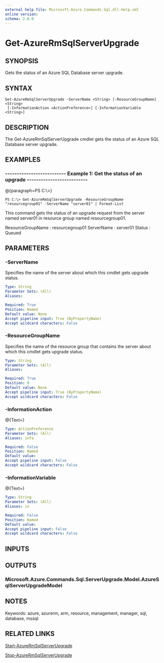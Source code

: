 ```yaml
---
external help file: Microsoft.Azure.Commands.Sql.dll-Help.xml
online version: 
schema: 2.0.0
---
```


# Get-AzureRmSqlServerUpgrade
## SYNOPSIS
Gets the status of an Azure SQL Database server upgrade.

## SYNTAX

```
Get-AzureRmSqlServerUpgrade -ServerName <String> [-ResourceGroupName] <String>
 [-InformationAction <ActionPreference>] [-InformationVariable <String>]
```

## DESCRIPTION
The Get-AzureRmSqlServerUpgrade cmdlet gets the status of an Azure SQL Database server upgrade.

## EXAMPLES

### --------------------------  Example 1: Get the status of an upgrade  --------------------------
@{paragraph=PS C:\\\>}

```
PS C:\> Get-AzureRmSqlServerUpgrade -ResourceGroupName "resourcegroup01" -ServerName "server01" | Format-List
```

This command gets the status of an upgrade request from the server named server01 in resource group named resourcegroup01.

ResourceGroupName               : resourcegroup01
ServerName                      : server01
Status                          : Queued

## PARAMETERS

### -ServerName
Specifies the name of the server about which this cmdlet gets upgrade status.

```yaml
Type: String
Parameter Sets: (All)
Aliases: 

Required: True
Position: Named
Default value: None
Accept pipeline input: True (ByPropertyName)
Accept wildcard characters: False
```

### -ResourceGroupName
Specifies the name of the resource group that contains the server about which this cmdlet gets upgrade status.

```yaml
Type: String
Parameter Sets: (All)
Aliases: 

Required: True
Position: 0
Default value: None
Accept pipeline input: True (ByPropertyName)
Accept wildcard characters: False
```

### -InformationAction
@{Text=}

```yaml
Type: ActionPreference
Parameter Sets: (All)
Aliases: infa

Required: False
Position: Named
Default value: 
Accept pipeline input: False
Accept wildcard characters: False
```

### -InformationVariable
@{Text=}

```yaml
Type: String
Parameter Sets: (All)
Aliases: iv

Required: False
Position: Named
Default value: 
Accept pipeline input: False
Accept wildcard characters: False
```

## INPUTS

## OUTPUTS

### Microsoft.Azure.Commands.Sql.ServerUpgrade.Model.AzureSqlServerUpgradeModel

## NOTES
Keywords: azure, azurerm, arm, resource, management, manager, sql, database, mssql

## RELATED LINKS

[Start-AzureRmSqlServerUpgrade]()

[Stop-AzureRmSqlServerUpgrade]()

